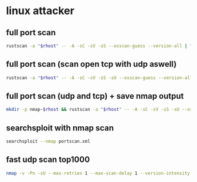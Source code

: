 # linux attacker

## full port scan

```bash
rustscan -a "$rhost" -- -A -sC -sV -sS --osscan-guess --version-all | tee rustscan-$rhost.txt
```

## full port scan (scan open tcp with udp aswell)

```bash
rustscan -a "$rhost" -- -A -sC -sV -sS -sU --osscan-guess --version-all | tee rustscan-$rhost.txt
```

## full port scan (udp and tcp) + save nmap output

```bash
mkdir -p nmap-$rhost && rustscan -a "$rhost" -- -A -sC -sV -sS -sU --osscan-guess --version-all -oA nmap-$rhost/fullscan
```

## searchsploit with nmap scan

```bash
searchsploit --nmap portscan.xml
```

## fast udp scan top1000

```bash
nmap -v -Pn -sU --max-retries 1 --max-scan-delay 1 --version-intensity 0 "$rhost" -oA "nmap-$rhost/top1000-udp"
```
